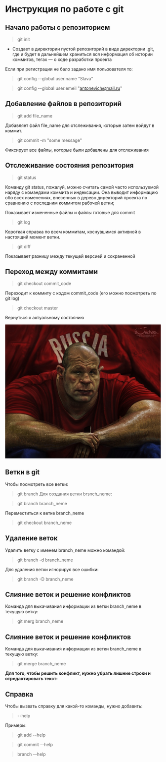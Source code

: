# Инструкция по работе с git

## Начало работы с репозиторием
> git init

* Cоздает в директории пустой репозиторий в виде директории .git, где и будет в дальнейшем храниться вся информация об истории коммитов, тегах — о ходе разработки проекта

Если при регистрации не бало задано имя пользователя то:

> git config --global user.name "Slava"

> git config --global user.emeil "antonevich@mail.ru"

## Добавление файлов в репозиторий


> git add file_name

Добавляет файл file_name для отслеживания, которые затем войдут в коммит.


>git commit -m "some message"

Фиксирует все файлы, которые были добавлены для отслеживания

## Отслеживание состояния репозитория

> git status

Команду git status, пожалуй, можно считать самой часто используемой наряду с
командами коммита и индексации. Она выводит информацию обо всех изменениях,
внесенных в дерево директорий проекта по сравнению с последним коммитом рабочей
ветки;

Показывает измененные файлы и файлы готовые для commit

> git log

Короткая справка по всем коммитам, коснувшимся активной в настоящий момент ветки.

> git diff

Показывает разницу между текущей версией и сохраненной

## Переход между коммитами
> git checkout commit_code

Переходит к коммиту с кодом commit_code  (его можно посмотреть по git log) 

> git checkout master

 Вернуться к актуальному состоянию


 ![error](Fedya.jpg)

## Ветки в git

Чтобы посмотреть все ветки: 

> git branch
Для создания ветки brsnch_neme:

> git branch branch_neme

Переместиться к ветке branch_neme

> git checkout branch_neme

 ## Удаление веток

Удалить ветку с именем branch_neme можно командой:

 > git branch -d branch_neme

Для удаления ветки игнорируя все ошибки:

>git branch -D branch_neme

## Слияние веток и решение конфликтов

Команда для выкачивания информации из ветки branch_neme в текущую ветку:

> git merg branch_neme

## Слияние веток и решение конфликтов

Команда для выкачивания информации из ветки branch_neme в текущую ветку:

>git merge branch_neme

**Для того, чтобы решить конфликт, нужно убрать лишние строки и отредактировать текст:**

## Cправка

Чтобы вызвать справку для какой-то команды, нужно добавить:

>--help

Примеры:

>git add --help

>git commit --help

>branch --help



